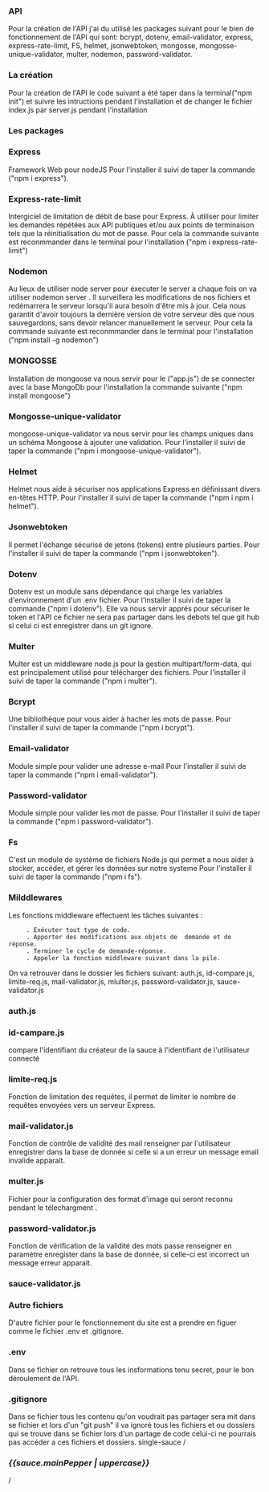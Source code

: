 ### API 

Pour la création de l'API j'ai du utilisé les packages suivant pour le bien de fonctionnement de l'API  qui sont:
bcrypt, dotenv, email-validator, express, express-rate-limit, FS, helmet, jsonwebtoken, mongosse, mongosse-unique-validator, multer, nodemon, password-validator.

### La création 

Pour la création de l'API le code suivant a été taper dans la terminal("npm init")  et suivre les intructions pendant l'installation et de changer le fichier index.js par server.js pendant l'installation  

### Les packages 

### Express
Framework Web pour nodeJS 
Pour l'installer il suivi de taper la commande ("npm i express").

### Express-rate-limit
Intergiciel de limitation de débit de base pour Express. À utiliser pour limiter les demandes répétées aux API publiques et/ou aux points de terminaison tels que la réinitialisation du mot de passe.
Pour cela la commande suivante est reconmmander dans le terminal pour l'installation ("npm i express-rate-limit")

### Nodemon 
Au lieux de utiliser node server pour éxecuter le server a chaque fois on va  utiliser nodemon server . Il surveillera les modifications de nos fichiers et redémarrera le serveur lorsqu'il aura besoin d'être mis à jour. Cela nous garantit d'avoir toujours la dernière version de votre serveur dès que nous sauvegardons, sans devoir relancer manuellement le serveur. Pour cela la commande suivante est reconmmander dans le terminal pour l'installation ("npm install -g nodemon")

### MONGOSSE
Installation de mongoose va nous servir pour le ("app.js") de se connecter avec la base MongoDb pour l'installation la commande suivante ("npm install mongoose")

### Mongosse-unique-validator
mongoose-unique-validator va nous servir pour les champs uniques dans un schéma Mongoose à ajouter une validation. 
Pour l'installer il suivi de taper la commande ("npm i mongoose-unique-validator").

### Helmet
Helmet nous aide à sécuriser nos applications Express en définissant divers en-têtes HTTP.
Pour l'installer il suivi de taper la commande ("npm i npm i helmet").

### Jsonwebtoken
Il permet l'échange sécurisé de jetons (tokens) entre plusieurs parties. 
Pour l'installer il suivi de taper la commande ("npm i jsonwebtoken").

### Dotenv
Dotenv est un module sans dépendance qui charge les variables d'environnement d'un .env fichier.
Pour l'installer il suivi de taper la commande ("npm i dotenv").
Elle va nous servir apprés pour sécuriser le token et l'API ce fichier ne sera pas partager dans les debots tel que git hub si celui ci est enregistrer dans un git ignore.

### Multer
Multer est un middleware node.js pour la gestion multipart/form-data, qui est principalement utilisé pour télécharger des fichiers.
Pour l'installer il suivi de taper la commande ("npm i multer").

### Bcrypt
Une bibliothèque pour vous aider à hacher les mots de passe.
Pour l'installer il suivi de taper la commande ("npm i bcrypt").

### Email-validator
Module simple pour valider une adresse e-mail
Pour l'installer il suivi de taper la commande ("npm i email-validator").

### Password-validator
Module simple pour valider les mot de passe.
Pour l'installer il suivi de taper la commande ("npm i password-validator").

### Fs
C'est un module de système de fichiers Node.js qui permet a nous aider à stocker, accéder, et gérer les données sur notre systeme
Pour l'installer il suivi de taper la commande ("npm i fs").

### Milddlewares
Les fonctions middleware effectuent les tâches suivantes :

         . Exécuter tout type de code.
         . Apporter des modifications aux objets de  demande et de réponse.
         . Terminer le cycle de demande-réponse.
         . Appeler la fonction middleware suivant dans la pile.

On va retrouver dans le dossier les fichiers suivant: auth.js, id-compare.js, 
limite-req.js, mail-validator.js, 
miulter.js, password-validator.js, sauce-validator.js 

### auth.js


### id-campare.js
compare l'identifiant du créateur de la sauce à l'identifiant de l'utilisateur connecté

### limite-req.js
Fonction de limitation des requêtes, il permet de limiter le nombre de requêtes envoyées vers un serveur Express.
### mail-validator.js
Fonction de contrôle de validité des mail renseigner par l'utilisateur enregistrer dans la base de donnée si celle si a un erreur un message email invalide apparait.

### multer.js
Fichier pour la configuration des format d'image qui seront reconnu pendant le télechargment .

### password-validator.js
Fonction de vérification de la validité des mots passe renseigner en paramètre  enregister dans la base de donnée, si celle-ci est incorrect un message erreur apparait.
 
### sauce-validator.js


### Autre fichiers 
D'autre fichier pour le fonctionnement du site est a prendre en figuer comme le fichier .env et .gitignore.

### .env
Dans se fichier on retrouve tous les insformations tenu secret, pour le bon déroulement de l'API.

### .gitignore
Dans se fichier tous les contenu qu'on voudrait pas partager sera mit dans se fichier et lors d'un "git push" il va ignoré tous les fichiers et ou dossiers qui se trouve dans se fichier lors d'un partage de code celui-ci ne pourrais pas accéder a ces fichiers et dossiers.
  single-sauce 
/*<h3> {{sauce.mainPepper |  uppercase}}</h3>*/